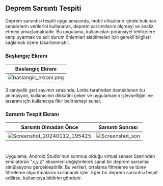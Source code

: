 ## Deprem Sarsıntı Tespiti

  Deprem sarsıntısı tespiti uygulamasında, mobil cihazların içinde bulunan sensörlerin verilerini kullanarak, deprem sarsıntılarını ölçmeyi ve analiz etmeyi amaçlamaktadır. Bu uygulama, kullanıcıları potansiyel tehlikelere karşı uyarmak ve acil durum önlemleri alabilmeleri için gerekli bilgileri sağlamak üzere tasarlanmıştır.

### Başlangıç Ekranı
| Baslangiç Ekranı |
|    -------------------------------------------------------------------------------   |
|![baslangic_ekrani.png](https://github.com/aysedeveden/DepremSarsintiTespiti/assets/116079495/99933701-eff0-4af1-806d-207873274e8d)| |
3 saniyelik geri sayımın sırasında, Lottie tarafından desteklenen bu animasyon, kullanıcının dikkatini çeker ve uygulamanın işlevselliğini ve tasarımı için kullanıcıya fikir belirlemeyi sunar.


### Sarsıntı Tespit Ekranı
| Sarsıntı Olmadan Önce | Sarsıntı Sonrası |
|   -------------------------------------------------   |    --------------------------------------------------  |
|![Screenshot_20240112_195425](https://github.com/aysedeveden/DepremSarsintiTespiti/assets/116079495/27c41d86-9f47-49e6-8701-22fabb65d6dd)|![Screenshot_son ](https://github.com/aysedeveden/DepremSarsintiTespiti/assets/116079495/efa38f71-d24a-4335-b6ee-05ccc0c49698)|
#
Uygulama, Android Studio'nun sunmuş olduğu virtual sensor üzerinden emülatörün "x,y,z" eksenleri değiştirilerek sanal bir deprem sarsıntısı simülasyonu gerçekleştirilir. Bu verileri, ortalama filtreleme ve türev filtreleme algoritmalarını kullanarak işler. Eğer bir deprem sarsıntısı tespit edilirse, kullanıcıya bildirim gönderir.

</br>




